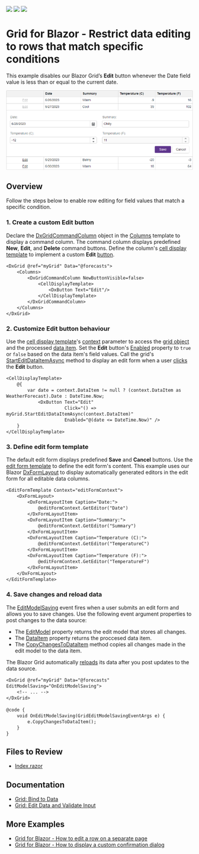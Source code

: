 <!-- default badges list -->
![](https://img.shields.io/endpoint?url=https://codecentral.devexpress.com/api/v1/VersionRange/520828852/24.1.2%2B)
[![](https://img.shields.io/badge/Open_in_DevExpress_Support_Center-FF7200?style=flat-square&logo=DevExpress&logoColor=white)](https://supportcenter.devexpress.com/ticket/details/T1106833)
[![](https://img.shields.io/badge/📖_How_to_use_DevExpress_Examples-e9f6fc?style=flat-square)](https://docs.devexpress.com/GeneralInformation/403183)
<!-- default badges end -->
# Grid for Blazor - Restrict data editing to rows that match specific conditions

This example disables our Blazor Grid’s **Edit** button whenever the Date field value is less than or equal to the current date.

![Blazor DxGrid disable row editing](images/disable-row-editing.png)

## Overview

Follow the steps below to enable row editing for field values that match a specific condition.

### 1. Create a custom Edit button

Declare the [DxGridCommandColumn](https://docs.devexpress.com/Blazor/DevExpress.Blazor.DxGridCommandColumn) object in the [Columns](https://docs.devexpress.com/Blazor/DevExpress.Blazor.DxGrid.Columns) template to display a command column. The command column displays predefined **New**, **Edit**, and **Delete** command buttons. Define the column's [cell display template](https://docs.devexpress.com/Blazor/DevExpress.Blazor.DxGridCommandColumn.CellDisplayTemplate) to implement a custom **Edit** [button](https://docs.devexpress.com/Blazor/401581/buttons). 

```razor
<DxGrid @ref="myGrid" Data="@forecasts">
    <Columns>
        <DxGridCommandColumn NewButtonVisible=false>
            <CellDisplayTemplate>
                <DxButton Text="Edit"/>
            </CellDisplayTemplate>
        </DxGridCommandColumn>
    </Columns>
</DxGrid>
```

### 2. Customize Edit button behaviour

Use the [cell display template](https://docs.devexpress.com/Blazor/DevExpress.Blazor.DxGridCommandColumn.CellDisplayTemplate)'s [context](https://docs.devexpress.com/Blazor/DevExpress.Blazor.GridColumnCellDisplayTemplateContext) parameter to access the [grid object](https://docs.devexpress.com/Blazor/DevExpress.Blazor.GridColumnCellDisplayTemplateContext.Grid) and the processed [data item](https://docs.devexpress.com/Blazor/DevExpress.Blazor.GridColumnCellDisplayTemplateContext.DataItem). Set the **Edit** button's [Enabled](https://docs.devexpress.com/Blazor/DevExpress.Blazor.DxButton.Enabled) property to `true` or `false` based on the data item's field values. Call the grid's [StartEditDataItemAsync](https://docs.devexpress.com/Blazor/DevExpress.Blazor.DxGrid.StartEditDataItemAsync(System.Object)) method to display an edit form when a user [clicks](https://docs.devexpress.com/Blazor/DevExpress.Blazor.DxButton.Click) the **Edit** button.

```razor
<CellDisplayTemplate>
    @{
        var date = context.DataItem != null ? (context.DataItem as WeatherForecast).Date : DateTime.Now;
            <DxButton Text="Edit"
                      Click="() => myGrid.StartEditDataItemAsync(context.DataItem)" 
                      Enabled="@(date <= DateTime.Now)" />
    }
</CellDisplayTemplate>
```

### 3. Define edit form template

The default edit form displays predefined **Save** and **Cancel** buttons. Use the [edit form template](https://docs.devexpress.com/Blazor/DevExpress.Blazor.DxGrid.EditFormTemplate) to define the edit form's content. This example uses our Blazor [DxFormLayout](https://docs.devexpress.com/Blazor/DevExpress.Blazor.DxFormLayout) to display automatically generated editors in the edit form for all editable data columns.

```razor
<EditFormTemplate Context="editFormContext">
    <DxFormLayout>
        <DxFormLayoutItem Caption="Date:">
            @editFormContext.GetEditor("Date")
        </DxFormLayoutItem>
        <DxFormLayoutItem Caption="Summary:">
            @editFormContext.GetEditor("Summary")
        </DxFormLayoutItem>
        <DxFormLayoutItem Caption="Temperature (C):">
            @editFormContext.GetEditor("TemperatureC")
        </DxFormLayoutItem>
        <DxFormLayoutItem Caption="Temperature (F):">
            @editFormContext.GetEditor("TemperatureF")
        </DxFormLayoutItem>
    </DxFormLayout>
</EditFormTemplate>
```

### 4. Save changes and reload data

The [EditModelSaving](https://docs.devexpress.com/Blazor/DevExpress.Blazor.DxGrid.EditModelSaving) event fires when a user submits an edit form and allows you to save changes. Use the following event argument properties to post changes to the data source:

- The [EditModel](https://docs.devexpress.com/Blazor/DevExpress.Blazor.GridEditModelSavingEventArgs.EditModel) property returns the edit model that stores all changes.
- The [DataItem](https://docs.devexpress.com/Blazor/DevExpress.Blazor.GridEditModelSavingEventArgs.DataItem) property returns the proccesed data item.
- The [CopyChangesToDataItem](https://docs.devexpress.com/Blazor/DevExpress.Blazor.GridEditModelSavingEventArgs.CopyChangesToDataItem) method copies all changes made in the edit model to the data item. 

The Blazor Grid automatically [reloads](https://docs.devexpress.com/Blazor/DevExpress.Blazor.DxGrid.Reload) its data after you post updates to the data source.

```razor
<DxGrid @ref="myGrid" Data="@forecasts" EditModelSaving="OnEditModelSaving">
    <!-- ... -->
</DxGrid>

@code {
    void OnEditModelSaving(GridEditModelSavingEventArgs e) {
        e.CopyChangesToDataItem();
    }
}
```

## Files to Review

- [Index.razor](./CS/DisableEditButton/Pages/Index.razor)

## Documentation

- [Grid: Bind to Data](https://docs.devexpress.com/Blazor/403737/grid/bind-to-data)
- [Grid: Edit Data and Validate Input](https://docs.devexpress.com/Blazor/403454/grid/edit-data-and-validate-input)

## More Examples

- [Grid for Blazor - How to edit a row on a separate page](https://github.com/DevExpress-Examples/blazor-DxGrid-Separate-Edit-Form)
- [Grid for Blazor - How to display a custom confirmation dialog](https://github.com/DevExpress-Examples/blazor-dxgrid-show-custom-confirmation-dialog)

